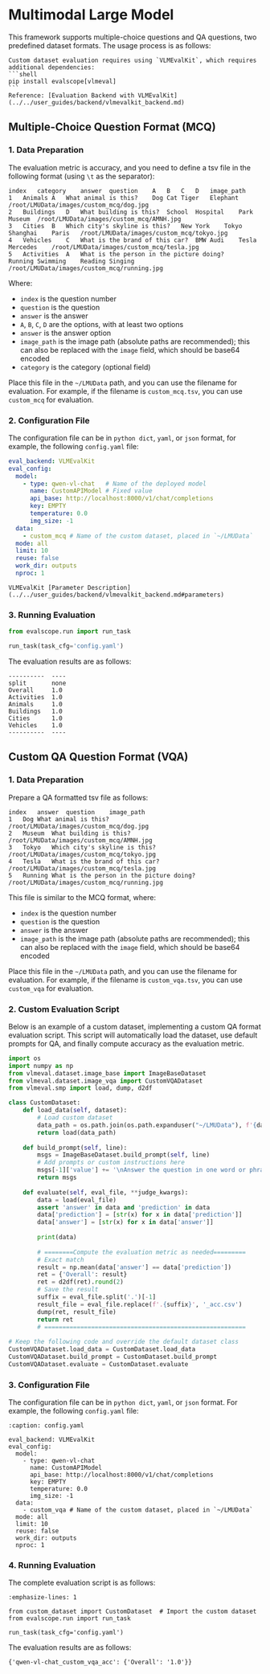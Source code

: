 # Multimodal Large Model

This framework supports multiple-choice questions and QA questions, two predefined dataset formats. The usage process is as follows:

````{note}
Custom dataset evaluation requires using `VLMEvalKit`, which requires additional dependencies:
```shell
pip install evalscope[vlmeval]
```
Reference: [Evaluation Backend with VLMEvalKit](../../user_guides/backend/vlmevalkit_backend.md)
````

## Multiple-Choice Question Format (MCQ)

### 1. Data Preparation
The evaluation metric is accuracy, and you need to define a tsv file in the following format (using `\t` as the separator):
```text
index	category	answer	question	A	B	C	D	image_path
1	Animals	A	What animal is this?	Dog	Cat	Tiger	Elephant	/root/LMUData/images/custom_mcq/dog.jpg
2	Buildings	D	What building is this?	School	Hospital	Park	Museum	/root/LMUData/images/custom_mcq/AMNH.jpg
3	Cities	B	Which city's skyline is this?	New York	Tokyo	Shanghai	Paris	/root/LMUData/images/custom_mcq/tokyo.jpg
4	Vehicles	C	What is the brand of this car?	BMW	Audi	Tesla	Mercedes	/root/LMUData/images/custom_mcq/tesla.jpg
5	Activities	A	What is the person in the picture doing?	Running	Swimming	Reading	Singing	/root/LMUData/images/custom_mcq/running.jpg
```
Where:
- `index` is the question number
- `question` is the question
- `answer` is the answer
- `A`, `B`, `C`, `D` are the options, with at least two options
- `answer` is the answer option
- `image_path` is the image path (absolute paths are recommended); this can also be replaced with the `image` field, which should be base64 encoded
- `category` is the category (optional field)

Place this file in the `~/LMUData` path, and you can use the filename for evaluation. For example, if the filename is `custom_mcq.tsv`, you can use `custom_mcq` for evaluation.

### 2. Configuration File
The configuration file can be in `python dict`, `yaml`, or `json` format, for example, the following `config.yaml` file:
```yaml
eval_backend: VLMEvalKit
eval_config:
  model: 
    - type: qwen-vl-chat   # Name of the deployed model
      name: CustomAPIModel # Fixed value
      api_base: http://localhost:8000/v1/chat/completions
      key: EMPTY
      temperature: 0.0
      img_size: -1
  data:
    - custom_mcq # Name of the custom dataset, placed in `~/LMUData`
  mode: all
  limit: 10
  reuse: false
  work_dir: outputs
  nproc: 1
```
```{seealso}
VLMEvalKit [Parameter Description](../../user_guides/backend/vlmevalkit_backend.md#parameters)
```
### 3. Running Evaluation

```python
from evalscope.run import run_task

run_task(task_cfg='config.yaml')
```

The evaluation results are as follows:
```text
----------  ----
split       none
Overall     1.0
Activities  1.0
Animals     1.0
Buildings   1.0
Cities      1.0
Vehicles    1.0
----------  ----
```

## Custom QA Question Format (VQA)

### 1. Data Preparation

Prepare a QA formatted tsv file as follows:
```text
index	answer	question	image_path
1	Dog	What animal is this?	/root/LMUData/images/custom_mcq/dog.jpg
2	Museum	What building is this?	/root/LMUData/images/custom_mcq/AMNH.jpg
3	Tokyo	Which city's skyline is this?	/root/LMUData/images/custom_mcq/tokyo.jpg
4	Tesla	What is the brand of this car?	/root/LMUData/images/custom_mcq/tesla.jpg
5	Running	What is the person in the picture doing?	/root/LMUData/images/custom_mcq/running.jpg
```
This file is similar to the MCQ format, where:
- `index` is the question number
- `question` is the question
- `answer` is the answer
- `image_path` is the image path (absolute paths are recommended); this can also be replaced with the `image` field, which should be base64 encoded

Place this file in the `~/LMUData` path, and you can use the filename for evaluation. For example, if the filename is `custom_vqa.tsv`, you can use `custom_vqa` for evaluation.

### 2. Custom Evaluation Script

Below is an example of a custom dataset, implementing a custom QA format evaluation script. This script will automatically load the dataset, use default prompts for QA, and finally compute accuracy as the evaluation metric.

```python
import os
import numpy as np
from vlmeval.dataset.image_base import ImageBaseDataset
from vlmeval.dataset.image_vqa import CustomVQADataset
from vlmeval.smp import load, dump, d2df

class CustomDataset:
    def load_data(self, dataset):
        # Load custom dataset
        data_path = os.path.join(os.path.expanduser("~/LMUData"), f'{dataset}.tsv')
        return load(data_path)
        
    def build_prompt(self, line):
        msgs = ImageBaseDataset.build_prompt(self, line)
        # Add prompts or custom instructions here
        msgs[-1]['value'] += '\nAnswer the question in one word or phrase.'
        return msgs
    
    def evaluate(self, eval_file, **judge_kwargs):
        data = load(eval_file)
        assert 'answer' in data and 'prediction' in data
        data['prediction'] = [str(x) for x in data['prediction']]
        data['answer'] = [str(x) for x in data['answer']]
        
        print(data)
        
        # ========Compute the evaluation metric as needed=========
        # Exact match
        result = np.mean(data['answer'] == data['prediction'])
        ret = {'Overall': result}
        ret = d2df(ret).round(2)
        # Save the result
        suffix = eval_file.split('.')[-1]
        result_file = eval_file.replace(f'.{suffix}', '_acc.csv')
        dump(ret, result_file)
        return ret
        # ========================================================
        
# Keep the following code and override the default dataset class
CustomVQADataset.load_data = CustomDataset.load_data
CustomVQADataset.build_prompt = CustomDataset.build_prompt
CustomVQADataset.evaluate = CustomDataset.evaluate
```

### 3. Configuration File
The configuration file can be in `python dict`, `yaml`, or `json` format. For example, the following `config.yaml` file:
```{code-block} yaml 
:caption: config.yaml

eval_backend: VLMEvalKit
eval_config:
  model: 
    - type: qwen-vl-chat   
      name: CustomAPIModel 
      api_base: http://localhost:8000/v1/chat/completions
      key: EMPTY
      temperature: 0.0
      img_size: -1
  data:
    - custom_vqa # Name of the custom dataset, placed in `~/LMUData`
  mode: all
  limit: 10
  reuse: false
  work_dir: outputs
  nproc: 1
```

### 4. Running Evaluation

The complete evaluation script is as follows:
```{code-block} python
:emphasize-lines: 1

from custom_dataset import CustomDataset  # Import the custom dataset
from evalscope.run import run_task

run_task(task_cfg='config.yaml')
```

The evaluation results are as follows:
```text
{'qwen-vl-chat_custom_vqa_acc': {'Overall': '1.0'}}
```